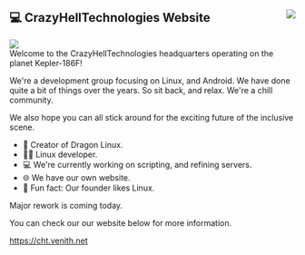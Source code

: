 ## 💻 CrazyHellTechnologies Website <img align="right" src="https://komarev.com/ghpvc/?username=CrazyHellTechnologies" /></br>
<img align="center" src="https://CrazyHellTechnologies.github.io/CrazyHellTechnologies/tenor.gif" /></br>
Welcome to the CrazyHellTechnologies headquarters operating on the planet Kepler-186F!

We're a development group focusing on Linux, and Android. We have done quite a bit of things over the years. So sit back, and relax. We're a chill community.

We also hope you can all stick around for the exciting future of the inclusive scene.

- 🐉 Creator of Dragon Linux.
- 🐱‍💻 Linux developer.
- 💻 We're currently working on scripting, and refining servers.
- 🌐 We have our own website.
- 🐧 Fun fact: Our founder likes Linux.

Major rework is coming today.

You can check our our website below for more information.

https://cht.venith.net
